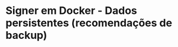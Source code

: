 ﻿# Signer em Docker - Dados persistentes (recomendações de backup)

<!-- link to version in English -->
<div data-alt-locales="en-us"></div>
